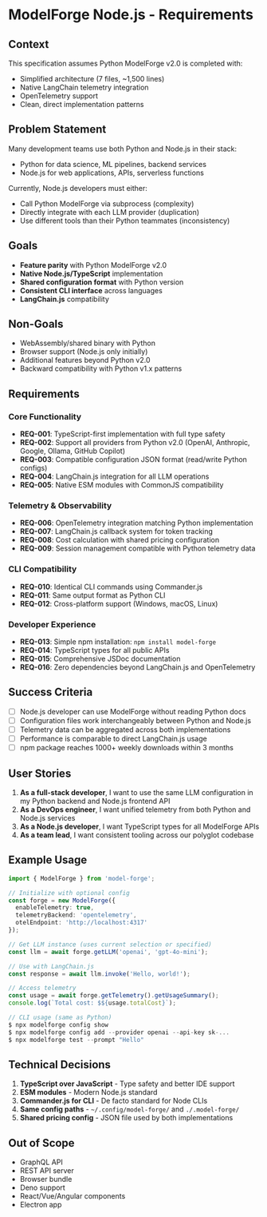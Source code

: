 # ModelForge Node.js - Requirements

## Context

This specification assumes Python ModelForge v2.0 is completed with:
- Simplified architecture (7 files, ~1,500 lines)
- Native LangChain telemetry integration
- OpenTelemetry support
- Clean, direct implementation patterns

## Problem Statement

Many development teams use both Python and Node.js in their stack:
- Python for data science, ML pipelines, backend services
- Node.js for web applications, APIs, serverless functions

Currently, Node.js developers must either:
- Call Python ModelForge via subprocess (complexity)
- Directly integrate with each LLM provider (duplication)
- Use different tools than their Python teammates (inconsistency)

## Goals

- **Feature parity** with Python ModelForge v2.0
- **Native Node.js/TypeScript** implementation
- **Shared configuration format** with Python version
- **Consistent CLI interface** across languages
- **LangChain.js** compatibility

## Non-Goals

- WebAssembly/shared binary with Python
- Browser support (Node.js only initially)
- Additional features beyond Python v2.0
- Backward compatibility with Python v1.x patterns

## Requirements

### Core Functionality

- **REQ-001**: TypeScript-first implementation with full type safety
- **REQ-002**: Support all providers from Python v2.0 (OpenAI, Anthropic, Google, Ollama, GitHub Copilot)
- **REQ-003**: Compatible configuration JSON format (read/write Python configs)
- **REQ-004**: LangChain.js integration for all LLM operations
- **REQ-005**: Native ESM modules with CommonJS compatibility

### Telemetry & Observability

- **REQ-006**: OpenTelemetry integration matching Python implementation
- **REQ-007**: LangChain.js callback system for token tracking
- **REQ-008**: Cost calculation with shared pricing configuration
- **REQ-009**: Session management compatible with Python telemetry data

### CLI Compatibility

- **REQ-010**: Identical CLI commands using Commander.js
- **REQ-011**: Same output format as Python CLI
- **REQ-012**: Cross-platform support (Windows, macOS, Linux)

### Developer Experience

- **REQ-013**: Simple npm installation: `npm install model-forge`
- **REQ-014**: TypeScript types for all public APIs
- **REQ-015**: Comprehensive JSDoc documentation
- **REQ-016**: Zero dependencies beyond LangChain.js and OpenTelemetry

## Success Criteria

- [ ] Node.js developer can use ModelForge without reading Python docs
- [ ] Configuration files work interchangeably between Python and Node.js
- [ ] Telemetry data can be aggregated across both implementations
- [ ] Performance is comparable to direct LangChain.js usage
- [ ] npm package reaches 1000+ weekly downloads within 3 months

## User Stories

1. **As a full-stack developer**, I want to use the same LLM configuration in my Python backend and Node.js frontend API
2. **As a DevOps engineer**, I want unified telemetry from both Python and Node.js services
3. **As a Node.js developer**, I want TypeScript types for all ModelForge APIs
4. **As a team lead**, I want consistent tooling across our polyglot codebase

## Example Usage

```typescript
import { ModelForge } from 'model-forge';

// Initialize with optional config
const forge = new ModelForge({
  enableTelemetry: true,
  telemetryBackend: 'opentelemetry',
  otelEndpoint: 'http://localhost:4317'
});

// Get LLM instance (uses current selection or specified)
const llm = await forge.getLLM('openai', 'gpt-4o-mini');

// Use with LangChain.js
const response = await llm.invoke('Hello, world!');

// Access telemetry
const usage = await forge.getTelemetry().getUsageSummary();
console.log(`Total cost: $${usage.totalCost}`);

// CLI usage (same as Python)
$ npx modelforge config show
$ npx modelforge config add --provider openai --api-key sk-...
$ npx modelforge test --prompt "Hello"
```

## Technical Decisions

1. **TypeScript over JavaScript** - Type safety and better IDE support
2. **ESM modules** - Modern Node.js standard
3. **Commander.js for CLI** - De facto standard for Node CLIs
4. **Same config paths** - `~/.config/model-forge/` and `./.model-forge/`
5. **Shared pricing config** - JSON file used by both implementations

## Out of Scope

- GraphQL API
- REST API server
- Browser bundle
- Deno support
- React/Vue/Angular components
- Electron app
